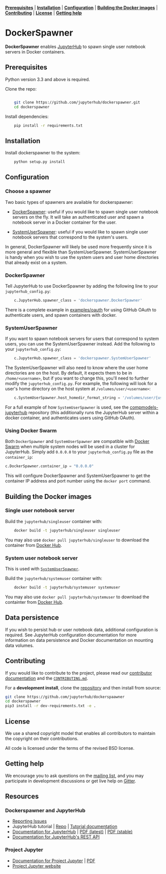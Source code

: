 **[Prerequisites](#prerequisites)** |
**[Installation](#installation)** |
**[Configuration](#configuration)** |
**[Building the Docker images](#building-the-docker-images)** |
**[Contributing](#contributing)** |
**[License](#license)** |
**[Getting help](#getting-help)**


# DockerSpawner

**DockerSpawner** enables [JupyterHub](https://github.com/jupyterhub/jupyterhub) 
to spawn single user notebook servers in Docker containers.


## Prerequisites

Python version 3.3 and above is required.

Clone the repo:

```bash

    git clone https://github.com/jupyterhub/dockerspawner.git
    cd dockerspawner
```

Install dependencies:

```bash
    pip install -r requirements.txt
```


## Installation

Install dockerspawner to the system:

```bash
    python setup.py install
```


## Configuration

### Choose a spawner

Two basic types of spawners are available for dockerspawner:

- [DockerSpawner](#DockerSpawner): useful if you would like to spawn 
  single user notebook servers on the fly. It will take an
  authenticated user and spawn a notebook server in a Docker container
  for the user.

- [SystemUserSpawner](#SystemUserSpawner): useful if you would like to
  spawn single user notebook servers that correspond to the system's 
  users.

In general, DockerSpawner will likely be used more frequently since it
is more general and flexible than SystemUserSpawner. SystemUserSpawner
is handy when you wish to use the system users and user home directories
that already exist on a system.

### DockerSpawner

Tell JupyterHub to use DockerSpawner by adding the following line to 
your `jupyterhub_config.py`:

```python
    c.JupyterHub.spawner_class = 'dockerspawner.DockerSpawner'
```

There is a complete example in [examples/oauth](examples/oauth) for
using GitHub OAuth to authenticate users, and spawn containers with docker.

### SystemUserSpawner

If you want to spawn notebook servers for users that correspond to system users,
you can use the SystemUserSpawner instead. Add the following to your
`jupyterhub_config.py`:

```python
    c.JupyterHub.spawner_class = 'dockerspawner.SystemUserSpawner'
```

The SystemUserSpawner will also need to know where the user home directories
are on the host. By default, it expects them to be in `/home/<username>`, but if
you want to change this, you'll need to further modify the
`jupyterhub_config.py`. For example, the following will look for a user's home
directory on the host system at `/volumes/user/<username>`:

```python
    c.SystemUserSpawner.host_homedir_format_string = '/volumes/user/{username}'
```

For a full example of how `SystemUserSpawner` is used, see the
[compmodels-jupyterhub](https://github.com/jhamrick/compmodels-jupyterhub)
repository (this additionally runs the JupyterHub server within a docker
container, and authenticates users using GitHub OAuth).

### Using Docker Swarm

Both `DockerSpawner` and `SystemUserSpawner` are compatible with
[Docker Swarm](https://docs.docker.com/swarm/) when multiple system
nodes will be used in a cluster for JupyterHub. Simply add `0.0.0.0`
to your `jupyterhub_config.py` file as the `container_ip`:

```python
c.DockerSpawner.container_ip = "0.0.0.0"
```

This will configure DockerSpawner and SystemUserSpawner to get
the container IP address and port number using the `docker port`
command.


## Building the Docker images

### Single user notebook server

Build the `jupyterhub/singleuser` container with:

```bash
    docker build -t jupyterhub/singleuser singleuser
```

You may also use `docker pull jupyterhub/singleuser` to download the
container from [Docker Hub](https://registry.hub.docker.com/u/jupyterhub/singleuser/).

### System user notebook server

This is used with [`SystemUserSpawner`](#systemuserspawner).

Build the `jupyterhub/systemuser` container with:

```bash
    docker build -t jupyterhub/systemuser systemuser
```

You may also use `docker pull jupyterhub/systemuser` to download the
containter from [Docker Hub](https://registry.hub.docker.com/u/jupyterhub/systemuser/).


## Data persistence

If you wish to persist hub or user notebook data, additional configuration
is required. See JupyterHub configuration documentation for more
information on data persistence and Docker documentation on mounting
data volumes.


## Contributing

If you would like to contribute to the project, please read our 
[contributor documentation](http://jupyter.readthedocs.io/en/latest/contributor/content-contributor.html)
and the [`CONTRIBUTING.md`](CONTRIBUTING.md).

For a **development install**, clone the [repository](https://github.com/jupyterhub/dockerspawner) 
and then install from source:

```bash
git clone https://github.com/jupyterhub/dockerspaawner
cd dockerspawner
pip3 install -r dev-requirements.txt -e .
```


## License

We use a shared copyright model that enables all contributors to maintain the
copyright on their contributions.

All code is licensed under the terms of the revised BSD license.


## Getting help

We encourage you to ask questions on the [mailing list](https://groups.google.com/forum/#!forum/jupyter),
and you may participate in development discussions or get live help on 
[Gitter](https://gitter.im/jupyterhub/jupyterhub).


## Resources

### Dockerspawner and JupyterHub

- [Reporting Issues](https://github.com/jupyterhub/dockerspawner/issues)
- JupyterHub tutorial | [Repo](https://github.com/jupyterhub/jupyterhub-tutorial)
  | [Tutorial documentation](http://jupyterhub-tutorial.readthedocs.io/en/latest/)
- [Documentation for JupyterHub](http://jupyterhub.readthedocs.io/en/latest/) | [PDF (latest)](https://media.readthedocs.org/pdf/jupyterhub/latest/jupyterhub.pdf) | [PDF (stable)](https://media.readthedocs.org/pdf/jupyterhub/stable/jupyterhub.pdf)
- [Documentation for JupyterHub's REST API](http://petstore.swagger.io/?url=https://raw.githubusercontent.com/jupyter/jupyterhub/master/docs/rest-api.yml#/default)

### Project Jupyter

- [Documentation for Project Jupyter](http://jupyter.readthedocs.io/en/latest/index.html) | [PDF](https://media.readthedocs.org/pdf/jupyter/latest/jupyter.pdf)
- [Project Jupyter website](https://jupyter.org)